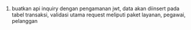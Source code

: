 1. buatkan api inquiry dengan pengamanan jwt, data akan diinsert pada tabel transaksi, validasi utama request meliputi paket layanan, pegawai, pelanggan